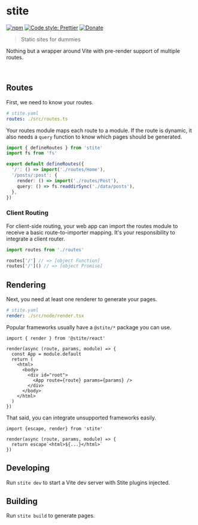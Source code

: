 # stite

[![npm](https://img.shields.io/npm/v/stite.svg)](https://www.npmjs.com/package/stite)
[![Code style: Prettier](https://img.shields.io/badge/code_style-prettier-ff69b4.svg)](https://github.com/prettier/prettier)
[![Donate](https://img.shields.io/badge/Donate-PayPal-green.svg)](https://paypal.me/alecdotbiz)

> Static sites for dummies

Nothing but a wrapper around Vite with pre-render support of multiple routes.

&nbsp;

## Routes

First, we need to know your routes.

```yml
# stite.yaml
routes: ./src/routes.ts
```

Your routes module maps each route to a module. If the route is dynamic, it also needs a `query` function to know which pages should be generated.

```ts
import { defineRoutes } from 'stite'
import fs from 'fs'

export default defineRoutes({
  '/': () => import('./routes/Home'),
  '/posts/:post': {
    render: () => import('./routes/Post'),
    query: () => fs.readdirSync('./data/posts'),
  },
})
```

### Client Routing

For client-side routing, your web app can import the routes module to receive a basic route-to-importer mapping. It's your responsibility to integrate a client router.

```ts
import routes from './routes'

routes['/'] // => [object Function]
routes['/']() // => [object Promise]
```

## Rendering

Next, you need at least one renderer to generate your pages.

```yml
# stite.yaml
render: ./src/node/render.tsx
```

Popular frameworks usually have a `@stite/*` package you can use.

```tsx
import { render } from '@stite/react'

render(async (route, params, module) => {
  const App = module.default
  return (
    <html>
      <body>
        <div id="root">
          <App route={route} params={params} />
        </div>
      </body>
    </html>
  )
})
```

That said, you can integrate unsupported frameworks easily.

```tsx
import {escape, render} from 'stite'

render(async (route, params, module) => {
  return escape`<html>${...}</html>`
})
```

## Developing

Run `stite dev` to start a Vite dev server with Stite plugins injected.

## Building

Run `stite build` to generate pages.
